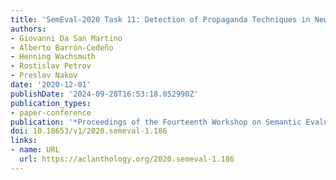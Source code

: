 ```yaml
---
title: 'SemEval-2020 Task 11: Detection of Propaganda Techniques in News Articles'
authors:
- Giovanni Da San Martino
- Alberto Barrón-Cedeño
- Henning Wachsmuth
- Rostislav Petrov
- Preslav Nakov
date: '2020-12-01'
publishDate: '2024-09-28T16:53:18.052990Z'
publication_types:
- paper-conference
publication: '*Proceedings of the Fourteenth Workshop on Semantic Evaluation*'
doi: 10.18653/v1/2020.semeval-1.186
links:
- name: URL
  url: https://aclanthology.org/2020.semeval-1.186
---
```

